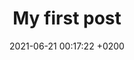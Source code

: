 ---
layout: post
title:  "My first post"
date:   2021-06-21 00:17:22 +0200
categories: jekyll update
---